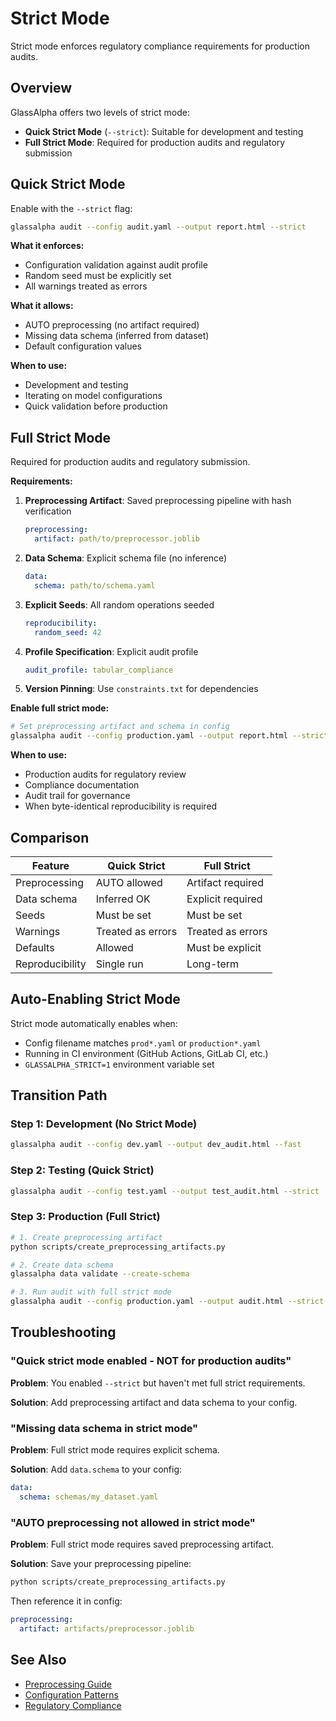 # Strict Mode

Strict mode enforces regulatory compliance requirements for production audits.

## Overview

GlassAlpha offers two levels of strict mode:

- **Quick Strict Mode** (`--strict`): Suitable for development and testing
- **Full Strict Mode**: Required for production audits and regulatory submission

## Quick Strict Mode

Enable with the `--strict` flag:

```bash
glassalpha audit --config audit.yaml --output report.html --strict
```

**What it enforces:**

- Configuration validation against audit profile
- Random seed must be explicitly set
- All warnings treated as errors

**What it allows:**

- AUTO preprocessing (no artifact required)
- Missing data schema (inferred from dataset)
- Default configuration values

**When to use:**

- Development and testing
- Iterating on model configurations
- Quick validation before production

## Full Strict Mode

Required for production audits and regulatory submission.

**Requirements:**

1. **Preprocessing Artifact**: Saved preprocessing pipeline with hash verification

   ```yaml
   preprocessing:
     artifact: path/to/preprocessor.joblib
   ```

2. **Data Schema**: Explicit schema file (no inference)

   ```yaml
   data:
     schema: path/to/schema.yaml
   ```

3. **Explicit Seeds**: All random operations seeded

   ```yaml
   reproducibility:
     random_seed: 42
   ```

4. **Profile Specification**: Explicit audit profile

   ```yaml
   audit_profile: tabular_compliance
   ```

5. **Version Pinning**: Use `constraints.txt` for dependencies

**Enable full strict mode:**

```bash
# Set preprocessing artifact and schema in config
glassalpha audit --config production.yaml --output report.html --strict
```

**When to use:**

- Production audits for regulatory review
- Compliance documentation
- Audit trail for governance
- When byte-identical reproducibility is required

## Comparison

| Feature         | Quick Strict      | Full Strict       |
| --------------- | ----------------- | ----------------- |
| Preprocessing   | AUTO allowed      | Artifact required |
| Data schema     | Inferred OK       | Explicit required |
| Seeds           | Must be set       | Must be set       |
| Warnings        | Treated as errors | Treated as errors |
| Defaults        | Allowed           | Must be explicit  |
| Reproducibility | Single run        | Long-term         |

## Auto-Enabling Strict Mode

Strict mode automatically enables when:

- Config filename matches `prod*.yaml` or `production*.yaml`
- Running in CI environment (GitHub Actions, GitLab CI, etc.)
- `GLASSALPHA_STRICT=1` environment variable set

## Transition Path

### Step 1: Development (No Strict Mode)

```bash
glassalpha audit --config dev.yaml --output dev_audit.html --fast
```

### Step 2: Testing (Quick Strict)

```bash
glassalpha audit --config test.yaml --output test_audit.html --strict
```

### Step 3: Production (Full Strict)

```bash
# 1. Create preprocessing artifact
python scripts/create_preprocessing_artifacts.py

# 2. Create data schema
glassalpha data validate --create-schema

# 3. Run audit with full strict mode
glassalpha audit --config production.yaml --output audit.html --strict
```

## Troubleshooting

### "Quick strict mode enabled - NOT for production audits"

**Problem**: You enabled `--strict` but haven't met full strict requirements.

**Solution**: Add preprocessing artifact and data schema to your config.

### "Missing data schema in strict mode"

**Problem**: Full strict mode requires explicit schema.

**Solution**: Add `data.schema` to your config:

```yaml
data:
  schema: schemas/my_dataset.yaml
```

### "AUTO preprocessing not allowed in strict mode"

**Problem**: Full strict mode requires saved preprocessing artifact.

**Solution**: Save your preprocessing pipeline:

```bash
python scripts/create_preprocessing_artifacts.py
```

Then reference it in config:

```yaml
preprocessing:
  artifact: artifacts/preprocessor.joblib
```

## See Also

- [Preprocessing Guide](preprocessing.md)
- [Configuration Patterns](../getting-started/configuration-patterns.md)
- [Regulatory Compliance](../compliance/overview.md)
